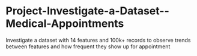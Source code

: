 # Project-Investigate-a-Dataset--Medical-Appointments
Investigate a dataset with 14 features and 100k+ records to observe trends between features and how frequent they show up for appointment
